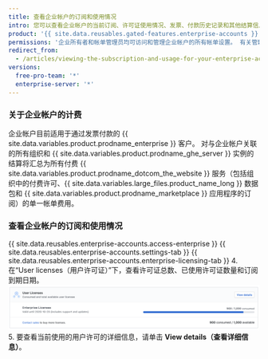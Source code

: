 ```yaml
---
title: 查看企业帐户的订阅和使用情况
intro: 您可以查看企业帐户的当前订阅、许可证使用情况、发票、付款历史记录和其他结算信息。
product: '{{ site.data.reusables.gated-features.enterprise-accounts }}'
permissions: '企业所有者和帐单管理员均可访问和管理企业帐户的所有帐单设置。 有关管理帐单管理员的更多信息，请参阅“[邀请人员管理您的企业帐户]](/articles/inviting-people-to-manage-your-enterprise-account)”。'
redirect_from:
  - /articles/viewing-the-subscription-and-usage-for-your-enterprise-account
versions:
  free-pro-team: '*'
  enterprise-server: '*'
---
```


### 关于企业帐户的计费

企业帐户目前适用于通过发票付款的 {{ site.data.variables.product.prodname_enterprise }} 客户。 对与企业帐户关联的所有组织和 {{ site.data.variables.product.prodname_ghe_server }} 实例的结算将汇总为所有付费 {{ site.data.variables.product.prodname_dotcom_the_website }} 服务（包括组织中的付费许可、{{ site.data.variables.large_files.product_name_long }} 数据包和 {{ site.data.variables.product.prodname_marketplace }} 应用程序的订阅）的单一帐单费用。

### 查看企业帐户的订阅和使用情况

{{ site.data.reusables.enterprise-accounts.access-enterprise }}
{{ site.data.reusables.enterprise-accounts.settings-tab }}
{{ site.data.reusables.enterprise-accounts.enterprise-licensing-tab }}
4. 在“User licenses（用户许可证）”下，查看许可证总数、已使用许可证数量和订阅到期日期。 ![企业计费设置中的许可证和订阅信息](/assets/images/help/business-accounts/billing-license-info.png)
5. 要查看当前使用的用户许可的详细信息，请单击 **View details（查看详细信息）**。

